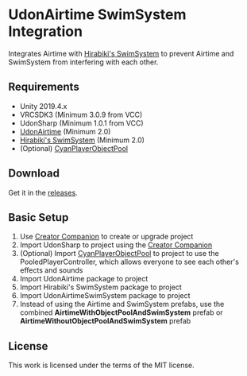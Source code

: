 # UdonAirtime SwimSystem Integration
Integrates Airtime with [Hirabiki's SwimSystem](https://hirabiki.booth.pm/items/2127684) to prevent Airtime and SwimSystem from interfering with each other.

## Requirements
* Unity 2019.4.x
* VRCSDK3 (Minimum 3.0.9 from VCC)
* UdonSharp (Minimum 1.0.1 from VCC)
* [UdonAirtime](https://github.com/squiddingme/UdonAirtime) (Minimum 2.0)
* [Hirabiki's SwimSystem](https://hirabiki.booth.pm/items/2127684) (Minimum 2.0)
* (Optional) [CyanPlayerObjectPool](https://github.com/CyanLaser/CyanPlayerObjectPool)

## Download
Get it in the [releases](https://github.com/squiddingme/UdonAirtimeSwimSystem/releases).

## Basic Setup
1. Use [Creator Companion](https://vrchat.com/home/download) to create or upgrade project
3. Import UdonSharp to project using the [Creator Companion](https://vrchat.com/home/download)
4. (Optional) Import [CyanPlayerObjectPool](https://github.com/CyanLaser/CyanPlayerObjectPool/releases) to project to use the PooledPlayerController, which allows everyone to see each other's effects and sounds
5. Import UdonAirtime package to project
6. Import Hirabiki's SwimSystem package to project
7. Import UdonAirtimeSwimSystem package to project
8. Instead of using the Airtime and SwimSystem prefabs, use the combined **AirtimeWithObjectPoolAndSwimSystem** prefab or **AirtimeWithoutObjectPoolAndSwimSystem** prefab

## License
This work is licensed under the terms of the MIT license.